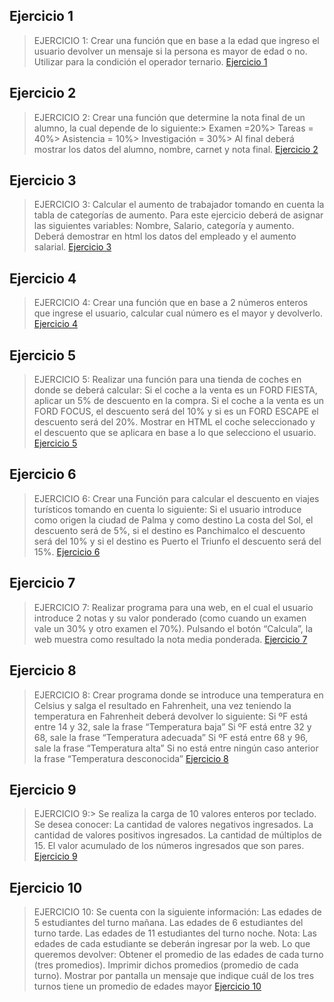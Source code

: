 ## Ejercicio 1
> EJERCICIO 1: Crear una función que en base a la edad que ingreso el usuario devolver un mensaje si la persona es mayor de edad o no. Utilizar para la condición el operador ternario.
[Ejercicio 1](/ejercicio1.html)
## Ejercicio 2
> EJERCICIO 2: Crear una función que determine la nota final de un alumno, la cual depende de lo siguiente:>
>Examen =20%>
>Tareas = 40%>
>Asistencia = 10%>
>Investigación = 30%>
>Al final deberá mostrar los datos del alumno, nombre, carnet y nota final.
[Ejercicio 2](/ejercicio2.html)
## Ejercicio 3
> EJERCICIO 3: Calcular el aumento de trabajador tomando en cuenta la tabla de categorías de aumento. Para este ejercicio deberá de asignar las siguientes variables: Nombre, Salario, categoría y aumento. Deberá demostrar en html los datos del empleado y el aumento salarial.
[Ejercicio 3](/ejercicio3.html)
## Ejercicio 4
> EJERCICIO 4: Crear una función que en base a 2 números enteros que ingrese el usuario, calcular cual número es el mayor y devolverlo.
[Ejercicio 4](/ejercicio4.html)
## Ejercicio 5
> EJERCICIO 5: Realizar una función para una tienda de coches en donde se deberá calcular: Si el coche a la venta es un FORD FIESTA, aplicar un 5% de descuento en la compra. Si el coche a la venta es un FORD FOCUS, el descuento será del 10% y si es un FORD ESCAPE el descuento será del 20%. Mostrar en HTML el coche seleccionado y el descuento que se aplicara en base a lo que selecciono el usuario.
[Ejercicio 5](/ejercicio5.html)
## Ejercicio 6
> EJERCICIO 6: Crear una Función para calcular el descuento en viajes turísticos tomando en cuenta lo siguiente: Si el usuario introduce como origen la ciudad de Palma y como destino La costa del Sol, el descuento será de 5%, si el destino es Panchimalco el descuento será del 10% y si el destino es Puerto el Triunfo el descuento será del 15%.
[Ejercicio 6](/ejercicio6.html)
## Ejercicio 7
> EJERCICIO 7: Realizar programa para una web, en el cual el usuario introduce 2 notas y su valor ponderado (como cuando un examen vale un 30% y otro examen el 70%). Pulsando el botón “Calcula”, la web muestra como resultado la nota media ponderada.
[Ejercicio 7](/ejercicio7.html)
## Ejercicio 8
> EJERCICIO 8: Crear programa donde se introduce una temperatura en Celsius y salga el resultado en Fahrenheit, una vez teniendo la temperatura en Fahrenheit deberá devolver lo siguiente:
>Si ºF está entre 14 y 32, sale la frase “Temperatura baja”
>Si ºF está entre 32 y 68, sale la frase “Temperatura adecuada”
>Si ºF está entre 68 y 96, sale la frase “Temperatura alta”
>Si no está entre ningún caso anterior la frase “Temperatura desconocida”
[Ejercicio 8](/ejercicio8.html)
## Ejercicio 9
> EJERCICIO 9:>
>Se realiza la carga de 10 valores enteros por teclado. Se desea conocer:
>La cantidad de valores negativos ingresados.
>La cantidad de valores positivos ingresados.
>La cantidad de múltiplos de 15.
>El valor acumulado de los números ingresados que son pares.
[Ejercicio 9](/ejercicio9.html)
## Ejercicio 10
> EJERCICIO 10:
>Se cuenta con la siguiente información:
>Las edades de 5 estudiantes del turno mañana.
>Las edades de 6 estudiantes del turno tarde.
>Las edades de 11 estudiantes del turno noche.
>Nota: Las edades de cada estudiante se deberán ingresar por la web.
>Lo que queremos devolver:
>Obtener el promedio de las edades de cada turno (tres promedios).
>Imprimir dichos promedios (promedio de cada turno).
>Mostrar por pantalla un mensaje que indique cuál de los tres turnos tiene un promedio de edades mayor
[Ejercicio 10](/ejercicio10.html)
